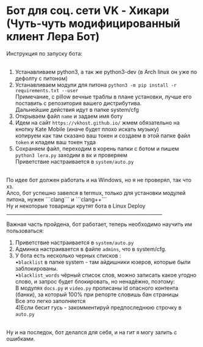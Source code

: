 # Бот для соц. сети VK - Хикари (Чуть-чуть модифицированный клиент Лера Бот)


Инструкция по запуску бота:<br>
<br>
1) Устанавливаем python3, а так же python3-dev (в Arch linux он уже по дефолту с питоном)<br>
2) Устанавливаем модули для питона ```python3 -m pip install -r requirements.txt --user ``` <br>
Примечание, с pillow вечные траблы в плане установки, лучше его поставить с репозитория вашего дистрибутива.<br>
Дальнейшие действия идут в папке system/cfg<br>
3) Открываем файл ```name``` и задаем имя боту<br>
4) Идем на сайт ```https://vkhost.github.io/``` жмем обязательно на кнопку Kate Mobile (иначе будет плохо искать музыку)<br>
копируем как там сказано ваш токен и создаем в этой папке файл ```token``` и кладем ваш токен туда<br>
5) Сохраняем файл, переходим в корень папки с ботом и пишем  ```python3 lera.py``` заходим в вк и проверяем<br>
Приветствие настраивается в ```system/auto.py```
<br>
По идее бот должен работать и на Windows, но я не проверял, так что хз.<br>
Алсо, бот успешно  завелся в termux, только для установки модулей питона, нужен ```clang``` и  ```clang++```<br>
Ну и некоторые товарищи крутят бота в Linux Deploy<br>
________________________________________________________________

Важная часть пройдена, бот работает, теперь необходимо научить им пользоваться:

1) Приветствие настраивается в ```system/auto.py```<br>
2) Админка настраивается в файле ```admins```, что в system/cfg.<br>
3) У бота есть несколько черных списков :<br>
•```blacklist```  в папке system - там айдишники юзеров, которые были заблокированы.<br>
•```blacklist_words``` чёрный список слов, можно записать какое угодно слово, и запрос будет блокировать, но ненадёжно, поэтому: <br>
 В модулях ```docs.py``` и ```video.py``` прописаны id опасного контента (банки), за который 100% при репорте словишь бан страницы<br>
Все это легко заполняется<br>
4)Если бесит гусь - закомментируй предпоследнюю строчку в ```auto.py```<br>
<br>
Ну и на последок, бот делался для себя, и на гит я могу залить с ошибками.
